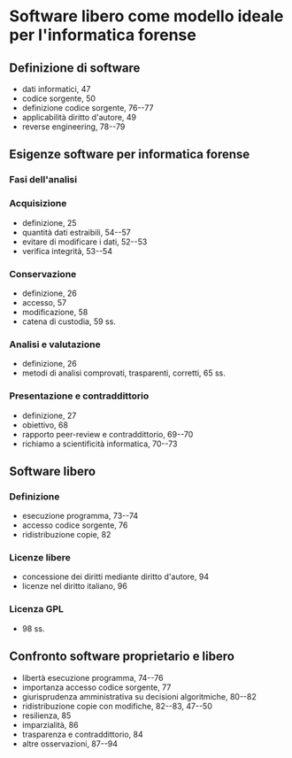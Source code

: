 # Software libero come modello ideale per l'informatica forense

## Definizione di software

- dati informatici, 47
- codice sorgente, 50
- definizione codice sorgente, 76--77
- applicabilità diritto d'autore, 49
- reverse engineering, 78--79

## Esigenze software per informatica forense

### Fasi dell'analisi

### Acquisizione

- definizione, 25
- quantità dati estraibili, 54--57
- evitare di modificare i dati, 52--53
- verifica integrità, 53--54

### Conservazione

- definizione, 26
- accesso, 57
- modificazione, 58
- catena di custodia, 59 ss.

### Analisi e valutazione

- definizione, 26
- metodi di analisi comprovati, trasparenti, corretti, 65 ss.

### Presentazione e contraddittorio

- definizione, 27
- obiettivo, 68
- rapporto peer-review e contraddittorio, 69--70
- richiamo a scientificità informatica, 70--73

## Software libero

### Definizione

<!-- soltanto la definizione, l'importanza di ogni caratteristica è analizzata dopo -->

- esecuzione programma, 73--74
- accesso codice sorgente, 76
- ridistribuzione copie, 82

### Licenze libere

- concessione dei diritti mediante diritto d'autore, 94
- licenze nel diritto italiano, 96

### Licenza GPL

- 98 ss.

## Confronto software proprietario e libero

- libertà esecuzione programma, 74--76
- importanza accesso codice sorgente, 77
- giurisprudenza amministrativa su decisioni algoritmiche, 80--82
- ridistribuzione copie con modifiche, 82--83, 47--50
- resilienza, 85
- imparzialità, 86
- trasparenza e contraddittorio, 84
- altre osservazioni, 87--94
